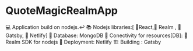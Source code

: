 # QuoteMagicRealmApp
💻 Application build on nodejs.↩
📚 Nodejs libraries:[ 📗React,📙 Realm , 📘Gatsby, 📔 Netlify] 
🏪 Database: MongoDB
🔌 Conectivity for resources[DB]: 📙 Realm SDK for nodejs
🔼 Deployment: Netlify
🏗 Building : Gatsby
